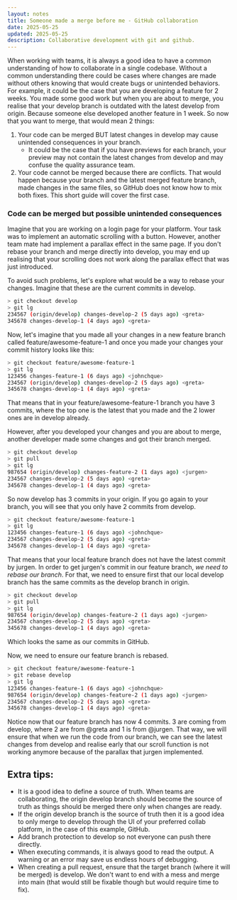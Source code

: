 ```yaml
---
layout: notes
title: Someone made a merge before me - GitHub collaboration
date: 2025-05-25
updated: 2025-05-25
description: Collaborative development with git and github.
---
```

When working with teams, it is always a good idea to have a common understanding of how to collaborate in a single codebase.
Without a common understanding there could be cases where changes are made without others knowing that would create bugs or unintended behaviors.
For example, it could be the case that you are developing a feature for 2 weeks. You made some good work but when you are about to merge, you realise that your develop branch is outdated with the latest develop from origin. Because someone else developed another feature in 1 week. So now that you want to merge, that would mean 2 things:
1. Your code can be merged BUT latest changes in develop may cause unintended consequences in your branch.
	- It could be the case that if you have previews for each branch, your preview may not contain the latest changes from develop and may confuse the quality assurance team.
2. Your code cannot be merged because there are conflicts. That would happen because your branch and the latest merged feature branch, made changes in the same files, so GitHub does not know how to mix both fixes.
This short guide will cover the first case.
### Code can be merged but possible unintended consequences
Imagine that you are working on a login page for your platform. Your task was to implement an automatic scrolling with a button. However, another team mate had implement a parallax effect in the same page. If you don't rebase your branch and merge directly into develop, you may end up realising that your scrolling does not work along the parallax effect that was just introduced.

To avoid such problems, let's explore what would be a way to rebase your changes.
Imagine that these are the current commits in develop.
```sh
> git checkout develop
> git lg
234567 (origin/develop) changes-develop-2 (5 days ago) <greta>
345678 changes-develop-1 (4 days ago) <greta>
```

Now, let's imagine that you made all your changes in a new feature branch called feature/awesome-feature-1 and once you made your changes your commit history looks like this:
```sh
> git checkout feature/awesome-feature-1
> git lg
123456 changes-feature-1 (6 days ago) <johnchque>
234567 (origin/develop) changes-develop-2 (5 days ago) <greta>
345678 changes-develop-1 (4 days ago) <greta>
```
That means that in your feature/awesome-feature-1 branch you have 3 commits, where the top one is the latest that you made and the 2 lower ones are in develop already.

However, after you developed your changes and you are about to merge, another developer made some changes and got their branch merged.
```sh
> git checkout develop
> git pull
> git lg
987654 (origin/develop) changes-feature-2 (1 days ago) <jurgen>
234567 changes-develop-2 (5 days ago) <greta>
345678 changes-develop-1 (4 days ago) <greta>
```
So now develop has 3 commits in your origin.
If you go again to your branch, you will see that you only have 2 commits from develop.
```sh
> git checkout feature/awesome-feature-1
> git lg
123456 changes-feature-1 (6 days ago) <johnchque>
234567 changes-develop-2 (5 days ago) <greta>
345678 changes-develop-1 (4 days ago) <greta>
```
That means that your local feature branch does not have the latest commit by jurgen.
In order to get jurgen's commit in our feature branch, *we need to rebase our branch*.
For that, we need to ensure first that our local develop branch has the same commits as the develop branch in origin.
```sh
> git checkout develop
> git pull
> git lg
987654 (origin/develop) changes-feature-2 (1 days ago) <jurgen>
234567 changes-develop-2 (5 days ago) <greta>
345678 changes-develop-1 (4 days ago) <greta>
```
Which looks the same as our commits in GitHub.

Now, we need to ensure our feature branch is rebased.
```sh
> git checkout feature/awesome-feature-1
> git rebase develop
> git lg
123456 changes-feature-1 (6 days ago) <johnchque>
987654 (origin/develop) changes-feature-2 (1 days ago) <jurgen>
234567 changes-develop-2 (5 days ago) <greta>
345678 changes-develop-1 (4 days ago) <greta>
```
Notice now that our feature branch has now 4 commits. 3 are coming from develop, where 2 are from @greta and 1 is from @jurgen. That way, we will ensure that when we run the code from our branch, we can see the latest changes from develop and realise early that our scroll function is not working anymore because of the parallax that jurgen implemented.
## Extra tips:
- It is a good idea to define a source of truth. When teams are collaborating, the origin develop branch should become the source of truth as things should be merged there only when changes are ready.
- If the origin develop branch is the source of truth then it is a good idea to only merge to develop through the UI of your preferred collab platform, in the case of this example, GitHub.
- Add branch protection to develop so not everyone can push there directly.
- When executing commands, it is always good to read the output. A warning or an error may save us endless hours of debugging.
- When creating a pull request, ensure that the target branch (where it will be merged) is develop. We don't want to end with a mess and merge into main (that would still be fixable though but would require time to fix).